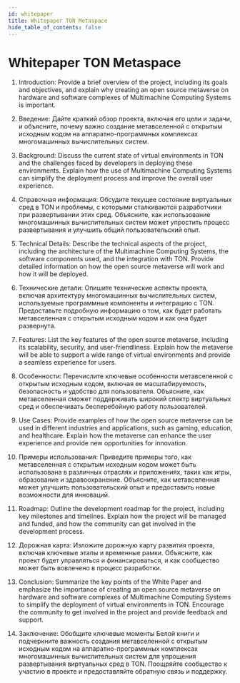 ```yaml
---
id: whitepaper
title: Whitepaper TON Metaspace
hide_table_of_contents: false
---
```


# Whitepaper TON Metaspace

1. Introduction: Provide a brief overview of the project, including its goals and objectives, and explain why creating an open source metaverse on hardware and software complexes of Multimachine Computing Systems is important.
1. Введение: Дайте краткий обзор проекта, включая его цели и задачи, и объясните, почему важно создание метавселенной с открытым исходным кодом на аппаратно-программных комплексах многомашинных вычислительных систем.

1. Background: Discuss the current state of virtual environments in TON and the challenges faced by developers in deploying these environments. Explain how the use of Multimachine Computing Systems can simplify the deployment process and improve the overall user experience.
1. Справочная информация: Обсудите текущее состояние виртуальных сред в TON и проблемы, с которыми сталкиваются разработчики при развертывании этих сред. Объясните, как использование многомашинных вычислительных систем может упростить процесс развертывания и улучшить общий пользовательский опыт.

1. Technical Details: Describe the technical aspects of the project, including the architecture of the Multimachine Computing Systems, the software components used, and the integration with TON. Provide detailed information on how the open source metaverse will work and how it will be deployed.
1. Технические детали: Опишите технические аспекты проекта, включая архитектуру многомашинных вычислительных систем, используемые программные компоненты и интеграцию с TON. Предоставьте подробную информацию о том, как будет работать метавселенная с открытым исходным кодом и как она будет развернута.

1. Features: List the key features of the open source metaverse, including its scalability, security, and user-friendliness. Explain how the metaverse will be able to support a wide range of virtual environments and provide a seamless experience for users.
1. Особенности: Перечислите ключевые особенности метавселенной с открытым исходным кодом, включая ее масштабируемость, безопасность и удобство для пользователя. Объясните, как метавселенная сможет поддерживать широкий спектр виртуальных сред и обеспечивать бесперебойную работу пользователей.

1. Use Cases: Provide examples of how the open source metaverse can be used in different industries and applications, such as gaming, education, and healthcare. Explain how the metaverse can enhance the user experience and provide new opportunities for innovation.
1. Примеры использования: Приведите примеры того, как метавселенная с открытым исходным кодом может быть использована в различных отраслях и приложениях, таких как игры, образование и здравоохранение. Объясните, как метавселенная может улучшить пользовательский опыт и предоставить новые возможности для инноваций.

1. Roadmap: Outline the development roadmap for the project, including key milestones and timelines. Explain how the project will be managed and funded, and how the community can get involved in the development process.
1. Дорожная карта: Изложите дорожную карту развития проекта, включая ключевые этапы и временные рамки. Объясните, как проект будет управляться и финансироваться, и как сообщество может быть вовлечено в процесс разработки.

1. Conclusion: Summarize the key points of the White Paper and emphasize the importance of creating an open source metaverse on hardware and software complexes of Multimachine Computing Systems to simplify the deployment of virtual environments in TON. Encourage the community to get involved in the project and provide feedback and support.
1. Заключение: Обобщите ключевые моменты Белой книги и подчеркните важность создания метавселенной с открытым исходным кодом на аппаратно-программных комплексах многомашинных вычислительных систем для упрощения развертывания виртуальных сред в TON. Поощряйте сообщество к участию в проекте и предоставляйте обратную связь и поддержку.
